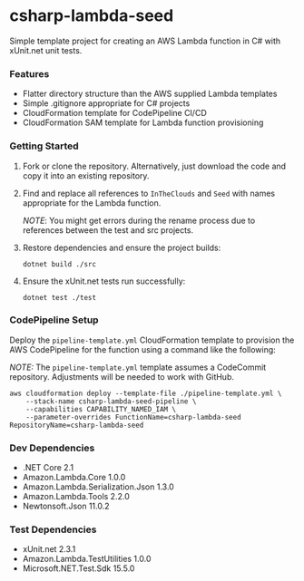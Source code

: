 # csharp-lambda-seed

Simple template project for creating an AWS Lambda function in C# with xUnit.net unit tests.

### Features

* Flatter directory structure than the AWS supplied Lambda templates
* Simple .gitignore appropriate for C# projects
* CloudFormation template for CodePipeline CI/CD
* CloudFormation SAM template for Lambda function provisioning

### Getting Started

1. Fork or clone the repository. Alternatively, just download the code and copy it into an existing repository.

2. Find and replace all references to `InTheClouds` and `Seed` with names appropriate for the Lambda function.

    *NOTE*: You might get errors during the rename process due to references between the test and src projects.

3. Restore dependencies and ensure the project builds:

    `dotnet build ./src`

4. Ensure the xUnit.net tests run successfully:

    `dotnet test ./test`

### CodePipeline Setup

Deploy the `pipeline-template.yml` CloudFormation template to provision the AWS CodePipeline for the function using a command like the following:

*NOTE:* The `pipeline-template.yml` template assumes a CodeCommit repository. Adjustments will be needed to work with GitHub.

```
aws cloudformation deploy --template-file ./pipeline-template.yml \
    --stack-name csharp-lambda-seed-pipeline \
    --capabilities CAPABILITY_NAMED_IAM \
    --parameter-overrides FunctionName=csharp-lambda-seed RepositoryName=csharp-lambda-seed
```

### Dev Dependencies

* .NET Core 2.1
* Amazon.Lambda.Core 1.0.0
* Amazon.Lambda.Serialization.Json 1.3.0
* Amazon.Lambda.Tools 2.2.0
* Newtonsoft.Json 11.0.2

### Test Dependencies

* xUnit.net 2.3.1
* Amazon.Lambda.TestUtilities 1.0.0
* Microsoft.NET.Test.Sdk 15.5.0